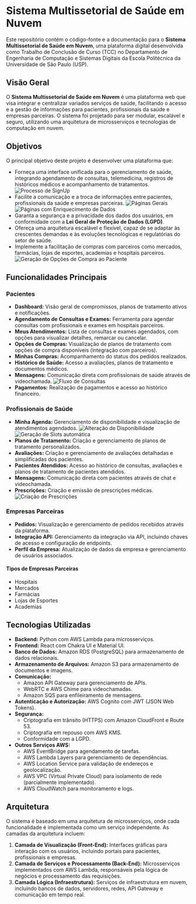 # Sistema Multissetorial de Saúde em Nuvem

Este repositório contém o código-fonte e a documentação para o **Sistema Multissetorial de Saúde em Nuvem**, uma plataforma digital desenvolvida como Trabalho de Conclusão de Curso (TCC) no Departamento de Engenharia de Computação e Sistemas Digitais da Escola Politécnica da Universidade de São Paulo (USP).

## Visão Geral

O **Sistema Multissetorial de Saúde em Nuvem** é uma plataforma web que visa integrar e centralizar variados serviços de saúde, facilitando o acesso e a gestão de informações para pacientes, profissionais da saúde e empresas parceiras. O sistema foi projetado para ser modular, escalável e seguro, utilizando uma arquitetura de microsserviços e tecnologias de computação em nuvem.

## Objetivos

O principal objetivo deste projeto é desenvolver uma plataforma que:

- Forneça uma interface unificada para o gerenciamento de saúde, integrando agendamento de consultas, telemedicina, registros de históricos médicos e acompanhamento de tratamentos.
	![Processo de SignUp](images/signup.png)
- Facilite a comunicação e a troca de informações entre pacientes, profissionais da saúde e empresas parceiras.
	![Páginas Gerais](images/paginas_gerais.png)
	![Páginas com Enriquecimento de Dados](images/enriquecimento_de_dados.png)
- Garanta a segurança e a privacidade dos dados dos usuários, em conformidade com a **Lei Geral de Proteção de Dados (LGPD)**.
- Ofereça uma arquitetura escalável e flexível, capaz de se adaptar às crescentes demandas e às evoluções tecnológicas e regulatórias do setor de saúde.
- Implemente a facilitação de compras com parceiros como mercados, farmácias, lojas de esportes, academias e hospitais parceiros.
	![Geração de Opções de Compra ao Paciente](images/opcoes_de_compra.png)

## Funcionalidades Principais

### Pacientes

- **Dashboard:** Visão geral de compromissos, planos de tratamento ativos e notificações.
- **Agendamento de Consultas e Exames:** Ferramenta para agendar consultas com profissionais e exames em hospitais parceiros.
- **Meus Atendimentos:** Lista de consultas e exames agendados, com opções para visualizar detalhes, remarcar ou cancelar.
- **Opções de Compras:** Visualização de planos de tratamento com opções de compra disponíveis (integração com parceiros).
- **Minhas Compras:** Acompanhamento do status dos pedidos realizados.
- **Histórico de Saúde:** Acesso a avaliações, planos de tratamento e documentos médicos.
- **Mensagens:** Comunicação direta com profissionais de saúde através de videochamada.
![Fluxo de Consultas](images/consultas.png)
- **Pagamentos:** Realização de pagamentos e acesso ao histórico financeiro.

### Profissionais de Saúde

- **Minha Agenda:** Gerenciamento de disponibilidade e visualização de atendimentos agendados.
	![Alteração de Disponibilidade](images/disponibilidade.png)
	![Geração de Slots automática](images/slots.png)
- **Planos de Tratamento:** Criação e gerenciamento de planos de tratamento personalizados.
- **Avaliações:** Criação e gerenciamento de avaliações detalhadas e simplificadas dos pacientes.
- **Pacientes Atendidos:** Acesso ao histórico de consultas, avaliações e planos de tratamento de pacientes atendidos.
- **Mensagens:** Comunicação direta com pacientes através de chat e videochamada.
- **Prescrições:** Criação e emissão de prescrições médicas.
	![Criação de Prescrições](images/prescricoes.png)

### Empresas Parceiras

- **Pedidos:** Visualização e gerenciamento de pedidos recebidos através da plataforma.
- **Integração API:** Gerenciamento da integração via API, incluindo chaves de acesso e configuração de endpoints.
- **Perfil da Empresa:** Atualização de dados da empresa e gerenciamento de usuários associados.

#### Tipos de Empresas Parceiras

- Hospitais
- Mercados
- Farmácias
- Lojas de Esportes
- Academias

## Tecnologias Utilizadas

- **Backend:** Python com AWS Lambda para microsserviços.
- **Frontend:** React com Chakra UI e Material UI.
- **Banco de Dados:** Amazon RDS (PostgreSQL) para armazenamento de dados relacionais.
- **Armazenamento de Arquivos:** Amazon S3 para armazenamento de documentos e imagens.
- **Comunicação:**
  - Amazon API Gateway para gerenciamento de APIs.
  - WebRTC e AWS Chime para videochamadas.
  - Amazon SQS para enfileiramento de mensagens.
- **Autenticação e Autorização:** AWS Cognito com JWT (JSON Web Tokens).
- **Segurança:**
  - Criptografia em trânsito (HTTPS) com Amazon CloudFront e Route 53.
  - Criptografia em repouso com AWS KMS.
  - Conformidade com a LGPD.
- **Outros Serviços AWS:**
  - AWS EventBridge para agendamento de tarefas.
  - AWS Lambda Layers para gerenciamento de dependências.
  - AWS Location Service para validação de endereços e geolocalização.
  - AWS VPC (Virtual Private Cloud) para isolamento de rede (parcialmente implementado).
  - AWS CloudWatch para monitoramento e logs.

## Arquitetura

O sistema é baseado em uma arquitetura de microsserviços, onde cada funcionalidade é implementada como um serviço independente. As camadas da arquitetura incluem:

1. **Camada de Visualização (Front-End):** Interfaces gráficas para interação com os usuários, incluindo portais para pacientes, profissionais e empresas.
2. **Camada de Serviços e Processamento (Back-End):** Microsserviços implementados com AWS Lambda, responsáveis pela lógica de negócios e processamento das requisições.
3. **Camada Lógica (Infraestrutura):** Serviços de infraestrutura em nuvem, incluindo bancos de dados, servidores, redes, API Gateway e comunicação em tempo real.